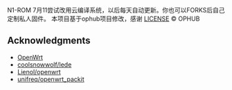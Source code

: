 N1-ROM 7月11尝试改用云编译系统，以后每天自动更新。你也可以FORKS后自己定制私人固件。
本项目基于ophub项目修改，感谢
[LICENSE](https://github.com/ophub/op/blob/main/LICENSE) © OPHUB

## Acknowledgments

- [OpenWrt](https://github.com/openwrt/openwrt)
- [coolsnowwolf/lede](https://github.com/coolsnowwolf/lede)
- [Lienol/openwrt](https://github.com/Lienol/openwrt)
- [unifreq/openwrt_packit](https://github.com/unifreq/openwrt_packit)



